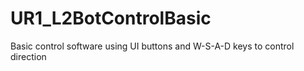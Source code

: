 # UR1_L2BotControlBasic
Basic control software using UI buttons and W-S-A-D keys to control direction
